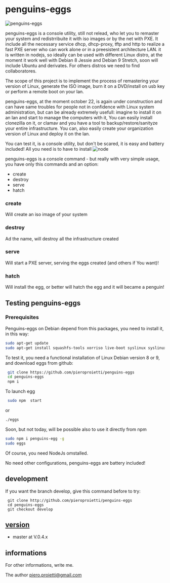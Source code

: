 # penguins-eggs

![penguins-eggs](https://github.com/pieroproietti/penguins-eggs/blob/master/src/assets/penguins-eggs.png?raw=true)

penguins-eggs is a console utility, still not relead, who let you to remaster your system and redistrribuite it with iso images or by the net with PXE.
It include all the necessary service dhcp, dhcp-proxy, tftp and http to realize a fast PXE server who can work alone or in a preesistent architecture LAN.
it is written in nodejs, so ideally can be used with different Linux distro, at the moment it work well with Debian 8 Jessie and Debian 9 Stretch, soon
will include Ubuntu and derivates. For others distros we need to find collaboratores.

The scope of this project is to implement the process of remastering your version of Linux, generate the ISO image, burn it on a DVD/install on usb key or
perform a remote boot on your lan.

penguins-eggs, at the moment october 22, is again under construction and can have same troubles for people not in confidence with Linux system administration, but can be
already extremely usefull: imagine to install it on an lan and start to manage the computers with it, You can easily install clonezilla on it, or clamav and
you have a tool to backup/restore/sanityze your entire infrastructure. You can, also easily create your organization version of Linux and deploy it on the lan.

You can test it, is a console utility, but don't be scared, it is easy and battery included! All you need is to have to install ![node](https://nodejs.org/en/download/package-manager/#debian-and-ubuntu-based-linux-distributions)

penguins-eggs is a console command - but really with very simple usage, you have only this commands and an option:
* create
* destroy
* serve
* hatch

### create
Will create an iso image of your system

### destroy
Ad the name, will destroy all the infrastructure created

### serve
Will start a PXE server, serving the eggs created (and others if You want)!

### hatch
Will install the egg, or better will hatch the egg and it will became a penguin!


## Testing penguins-eggs
### Prerequisites
Penguins-eggs on Debian depend from this packages, you need to install it, in this way:
``` bash
sudo apt-get update
sudo apt-get install squashfs-tools xorriso live-boot syslinux syslinux-common isolinux pxelinux
```

To test it, you need a functional installation of Linux Debian version 8 or 9, and download eggs from github:
``` bash
 git clone https://github.com/pieroproietti/penguins-eggs
 cd penguins-eggs
 npm i
```
To launch egg

``` bash
 sudo npm  start
```
or
``` bash
./eggs
```

Soon, but not today,  will be possible also to use it directly from npm
``` bash
sudo npm i penguins-egg -g
sudo eggs
```



Of course, you need NodeJs omstalled.

No need other configurations, penguins-eggs are battery included!

## development
If you want the branch develop, give this command before to try:
```
 git clone http://github.com/pieroproietti/penguins-eggs
 cd penguins-eggs
 git checkout develop
```
## [version](src/lib/README.md)
* master at V.0.4.x

## informations
For other informations, write me.

The author
piero.proietti@gmail.com

